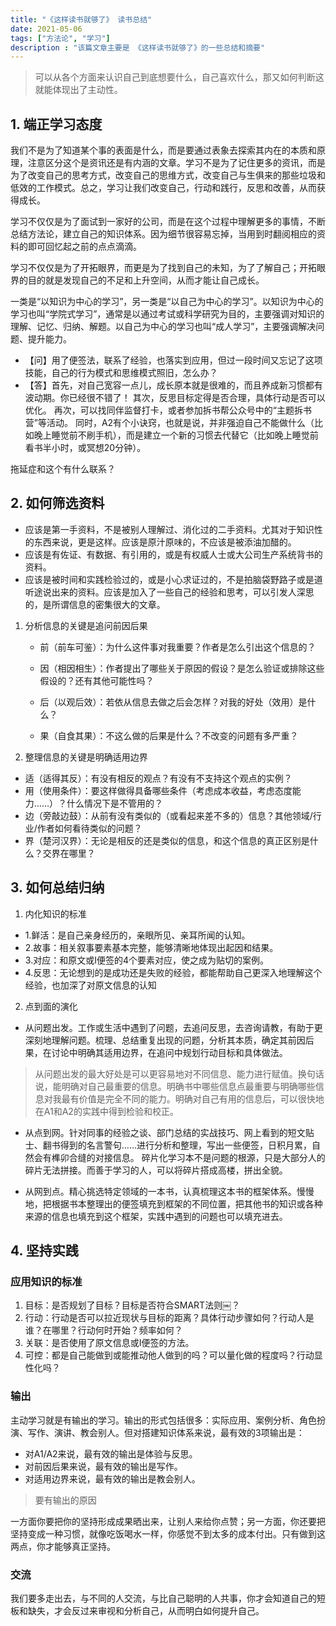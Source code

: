 ```yaml
---
title: "《这样读书就够了》 读书总结"
date: 2021-05-06
tags: ["方法论", "学习"]
description : "该篇文章主要是 《这样读书就够了》的一些总结和摘要"
---
```


> 可以从各个方面来认识自己到底想要什么，自己喜欢什么，那又如何判断这就能体现出了主动性。

## 1. 端正学习态度

我们不是为了知道某个事的表面是什么，而是要通过表象去探索其内在的本质和原理，注意区分这个是资讯还是有内涵的文章。学习不是为了记住更多的资讯，而是为了改变自己的思考方式，改变自己的思维方式，改变自己与生俱来的那些垃圾和低效的工作模式。总之，学习让我们改变自己，行动和践行，反思和改善，从而获得成长。

学习不仅仅是为了面试到一家好的公司，而是在这个过程中理解更多的事情，不断总结方法论，建立自己的知识体系。因为细节很容易忘掉，当用到时翻阅相应的资料的即可回忆起之前的点点滴滴。

学习不仅仅是为了开拓眼界，而更是为了找到自己的未知，为了了解自己；开拓眼界的目的就是发现自己的不足和上升空间，从而才能让自己成长。


一类是“以知识为中心的学习”，另一类是“以自己为中心的学习”。以知识为中心的学习也叫“学院式学习”，通常是以通过考试或科学研究为目的，主要强调对知识的理解、记忆、归纳、解题。以自己为中心的学习也叫“成人学习”，主要强调解决问题、提升能力。

- 【问】用了便签法，联系了经验，也落实到应用，但过一段时间又忘记了这项技能，自己的行为模式和思维模式照旧，怎么办？
- 【答】首先，对自己宽容一点儿，成长原本就是很难的，而且养成新习惯都有波动期。你已经很不错了！
  其次，反思目标定得是否合理，具体行动是否可以优化。
  再次，可以找同伴监督打卡，或者参加拆书帮公众号中的“主题拆书营”等活动。
  同时，A2有个小诀窍，也就是说，并非强迫自己不能做什么（比如晚上睡觉前不刷手机），而是建立一个新的习惯去代替它（比如晚上睡觉前看书半小时，或冥想20分钟）。

  

拖延症和这个有什么联系？



## 2. 如何筛选资料

- 应该是第一手资料，不是被别人理解过、消化过的二手资料。尤其对于知识性的东西来说，更是这样。应该是原汁原味的，不应该是被添油加醋的。
- 应该是有佐证、有数据、有引用的，或是有权威人士或大公司生产系统背书的资料。
- 应该是被时间和实践检验过的，或是小心求证过的，不是拍脑袋野路子或是道听途说出来的资料。应该是加入了一些自己的经验和思考，可以引发人深思的，是所谓信息的密集很大的文章。

1. 分析信息的关键是追问前因后果

   - 前（前车可鉴）：为什么这件事对我重要？作者是怎么引出这个信息的？	

   - 因（相因相生）：作者提出了哪些关于原因的假设？是怎么验证或排除这些假设的？还有其他可能性吗？

   - 后（以观后效）：若依从信息去做之后会怎样？对我的好处（效用）是什么？

   - 果（自食其果）：不这么做的后果是什么？不改变的问题有多严重？

     

2. 整理信息的关键是明确适用边界
- 适（适得其反）：有没有相反的观点？有没有不支持这个观点的实例？
- 用（使用条件）：要这样做得具备哪些条件（考虑成本收益，考虑态度能力……）？什么情况下是不管用的？
- 边（旁敲边鼓）：从前有没有类似的（或看起来差不多的）信息？其他领域/行业/作者如何看待类似的问题？
- 界（楚河汉界）：无论是相反的还是类似的信息，和这个信息的真正区别是什么？交界在哪里？


## 3. 如何总结归纳

1. 内化知识的标准

- 1.鲜活：是自己亲身经历的，亲眼所见、亲耳所闻的认知。
- 2.故事：相关叙事要素基本完整，能够清晰地体现出起因和结果。
- 3.对应：和原文或I便签的4个要素对应，使之成为贴切的案例。
- 4.反思：无论想到的是成功还是失败的经验，都能帮助自己更深入地理解这个经验，也加深了对原文信息的认知



2. 点到面的演化

- 从问题出发。工作或生活中遇到了问题，去追问反思，去咨询请教，有助于更深刻地理解问题。梳理、总结重复出现的问题，分析其本质，确定其前因后果，在讨论中明确其适用边界，在追问中规划行动目标和具体做法。

> 从问题出发的最大好处是可以更容易地对不同信息、能力进行赋值。换句话说，能明确对自己最重要的信息。明确书中哪些信息点最重要与明确哪些信息对我最有价值是完全不同的能力。明确对自己有用的信息后，可以很快地在A1和A2的实践中得到检验和校正。

- 从点到网。针对同事的经验之谈、部门总结的实战技巧、网上看到的短文贴士、翻书得到的名言警句……进行分析和整理，写出一些便签，日积月累，自然会有榫卯合缝的对接信息。
  碎片化学习本不是问题的根源，只是大部分人的碎片无法拼接。而善于学习的人，可以将碎片搭成高楼，拼出全貌。

- 从网到点。精心挑选特定领域的一本书，认真梳理这本书的框架体系。慢慢地，把根据书本整理出的便签填充到框架的不同位置，把其他书的知识或各种来源的信息也填充到这个框架，实践中遇到的问题也可以填充进去。


## 4. 坚持实践 
### 应用知识的标准

1. 目标：是否规划了目标？目标是否符合SMART法则￼？
2. 行动：行动是否可以拉近现状与目标的距离？具体行动步骤如何？行动人是谁？在哪里？行动何时开始？频率如何？
3. 关联：是否使用了原文信息或I便签的方法。
4. 可控：都是自己能做到或能推动他人做到的吗？可以量化做的程度吗？行动显性化吗？



### 输出

主动学习就是有输出的学习。输出的形式包括很多：实际应用、案例分析、角色扮演、写作、演讲、教会别人。但对搭建知识体系来说，最有效的3项输出是：

- 对A1/A2来说，最有效的输出是体验与反思。
- 对前因后果来说，最有效的输出是写作。
- 对适用边界来说，最有效的输出是教会别人。

> 要有输出的原因

一方面你要把你的坚持形成成果晒出来，让别人来给你点赞；另一方面，你还要把坚持变成一种习惯，就像吃饭喝水一样，你感觉不到太多的成本付出。只有做到这两点，你才能够真正坚持。



### 交流

我们要多走出去，与不同的人交流，与比自己聪明的人共事，你才会知道自己的短板和缺失，才会反过来审视和分析自己，从而明白如何提升自己。
